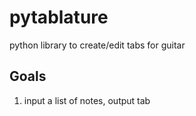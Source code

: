 # pytablature

python library to create/edit tabs for guitar

## Goals

1. input a list of notes, output tab